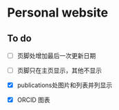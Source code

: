 # Personal website

## To do

-   [ ] 页脚处增加最后一次更新日期

-   [ ] 页脚只在主页显示，其他不显示

-   [x] publications处图片和列表并列显示

-   [x] ORCID 图表
